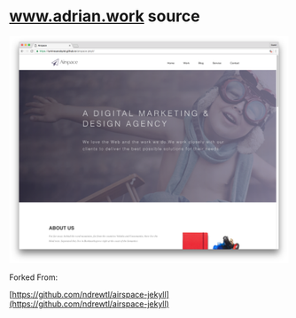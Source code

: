 # www.adrian.work source
![screenshot](screenshots/home.png "Description goes here")


Forked From:

[https://github.com/ndrewtl/airspace-jekyll](https://github.com/ndrewtl/airspace-jekyll)
